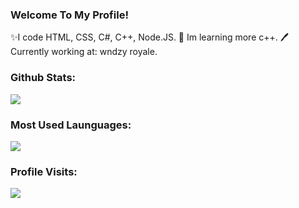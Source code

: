 ### Welcome To My Profile! 

✨I code HTML, CSS, C#, C++, Node.JS.
📖 Im learning more c++.
🖊️ Currently working at: wndzy royale.

### Github Stats:
![](https://github-readme-stats.vercel.app/api?username=ofDataa&show_icons=true&include_all_commits=true&theme=dark)
<br>

### Most Used Launguages:
![](https://github-readme-stats.vercel.app/api/top-langs/?username=ofDataa&layout=default&theme=dark)

### Profile Visits:
![](https://profile-counter.glitch.me/ofDataa/count.svg)
